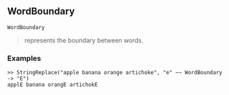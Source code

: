 ## WordBoundary

```
WordBoundary
```

> represents the boundary between words.

### Examples

```
>> StringReplace("apple banana orange artichoke", "e" ~~ WordBoundary -> "E") 
applE banana orangE artichokE
```